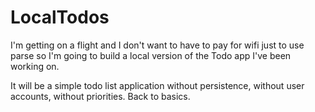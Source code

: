 LocalTodos
==========

I'm getting on a flight and I don't want to have to pay for wifi just to use parse so I'm going to build a local version of the Todo app I've been working on.

It will be a simple todo list application without persistence, without user accounts, without priorities. Back to basics.



